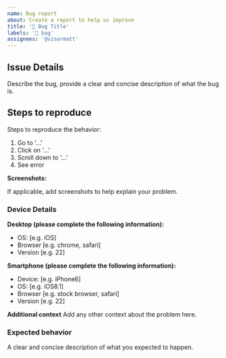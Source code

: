 ```yaml
---
name: Bug report
about: Create a report to help us improve
title: '🐛 Bug Title'
labels: '🐛 bug'
assignees: '@visormatt'
---
```


## Issue Details

Describe the bug, provide a clear and concise description of what the bug is.

## Steps to reproduce

Steps to reproduce the behavior:

1. Go to '...'
2. Click on '...'
3. Scroll down to '...'
4. See error

**Screenshots:**

If applicable, add screenshots to help explain your problem.

### Device Details

**Desktop (please complete the following information):**

- OS: [e.g. iOS]
- Browser [e.g. chrome, safari]
- Version [e.g. 22]

**Smartphone (please complete the following information):**

- Device: [e.g. iPhone6]
- OS: [e.g. iOS8.1]
- Browser [e.g. stock browser, safari]
- Version [e.g. 22]

**Additional context**
Add any other context about the problem here.

### Expected behavior

A clear and concise description of what you expected to happen.
